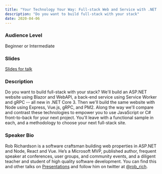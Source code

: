 ```yaml
---
title: "Your Technology Your Way: Full-stack Web and Service with .NET and Node"
description: "Do you want to build full-stack with your stack"
date: 2020-04-06
---
```

### Audience Level

Beginner or Intermediate

### Slides
[Slides for talk](https://robrich.org/presentations/)

### Description

Do you want to build full-stack with your stack? We'll build an ASP.NET website using Blazor and WebAPI, a back-end service using Service Worker and gRPC -- all new in .NET Core 3. Then we'll build the same website with Node using Express, Vue.js, gRPC, and PM2. Along the way we'll compare and contrast these technologies to empower you to use JavaScript or C# front-to-back for your next project. You'll leave with a functional sample in each, and a methodology to choose your next full-stack site.

### Speaker Bio
Rob Richardson is a software craftsman building web properties in ASP.NET and Node, React and Vue. He’s a Microsoft MVP, published author, frequent speaker at conferences, user groups, and community events, and a diligent teacher and student of high quality software development. You can find this and other talks on [Presentations](https://robrich.org/presentations) and follow him on twitter at [@rob_rich](https://twitter.com/rob_rich).
